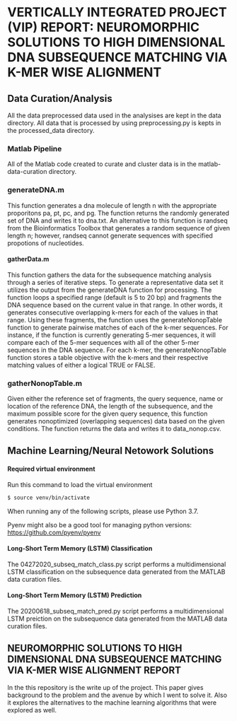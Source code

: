 # VERTICALLY INTEGRATED PROJECT (VIP) REPORT: NEUROMORPHIC SOLUTIONS TO HIGH DIMENSIONAL DNA SUBSEQUENCE MATCHING VIA K-MER WISE ALIGNMENT 

## Data Curation/Analysis

All the data preprocessed data used in the analysises are kept in the data directory. All data that is processed by using preprocessing.py is kepts in the processed_data directory.

### Matlab Pipeline

All of the Matlab code created to curate and cluster data is in the matlab-data-curation directory.

### generateDNA.m

This function generates a dna molecule of length n with the appropriate proporitons pa, pt, pc, and pg. The function returns the randomly generated set of DNA and writes it to dna.txt. An alternative to this function is randseq from the Bioinformatics Toolbox that generates a random sequence of given length n; however, randseq cannot generate sequences with specified propotions of nucleotides.

#### gatherData.m

This function gathers the data for the subsequence matching analysis through a series of iterative steps. To generate a representative data set it utilizes the output from the generateDNA function for processing. The function loops a specified range (default is 5 to 20 bp) and fragments the DNA sequence based on the current value in that range. In other words, it generates consecutive overlapping k-mers for each of the values in that range. Using these fragments, the function uses the generateNonopTable function to generate pairwise matches of each of the k-mer sequences. For instance, if the function is currently generating 5-mer sequences, it will compare each of the 5-mer sequences with all of the other 5-mer sequences in the DNA sequence. For each k-mer, the generateNonopTable function stores a table objective with the k-mers and their respective matching values of either a logical TRUE or FALSE.

### gatherNonopTable.m

Given either the reference set of fragments, the query sequence, name or location of the reference DNA, the length of the subsequence, and the maximum possible score for the given query sequence, this function generates nonoptimized (overlapping sequences) data based on the given conditions. The function returns the data and writes it to data_nonop.csv.

## Machine Learning/Neural Netowork Solutions

#### Required virtual environment

Run this command to load the virtual environment
```bash
$ source venv/bin/activate
```

When running any of the following scripts, please use Python 3.7.

Pyenv might also be a good tool for managing python versions: https://github.com/pyenv/pyenv

#### Long-Short Term Memory (LSTM) Classification

The 04272020_subseq_match_class.py script performs a multidimensional LSTM classification on the subsequence data generated from the MATLAB data curation files.

#### Long-Short Term Memory (LSTM) Prediction

The 20200618_subseq_match_pred.py script performs a multidimensional LSTM preiction on the subsequence data generated from the MATLAB data curation files.

## NEUROMORPHIC SOLUTIONS TO HIGH DIMENSIONAL DNA SUBSEQUENCE MATCHING VIA K-MER WISE ALIGNMENT REPORT

In the this repository is the write up of the project. This paper gives background to the problem and the avenue by which I went to solve it. Also it explores the alternatives to the machine learning algorithms that were explored as well.
